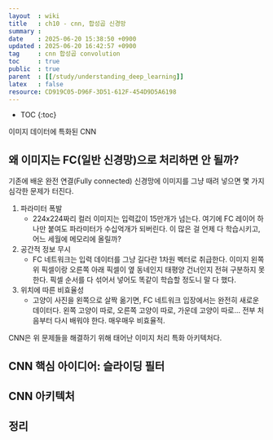 ```yaml
---
layout  : wiki
title   : ch10 - cnn, 합성곱 신경망
summary : 
date    : 2025-06-20 15:38:50 +0900
updated : 2025-06-20 16:42:57 +0900
tag     : cnn 합성곱 convolution
toc     : true
public  : true
parent  : [[/study/understanding_deep_learning]]
latex   : false
resource: CD919C05-D96F-3D51-612F-454D9D5A6198
---
```

* TOC
{:toc}

이미지 데이터에 특화된 CNN

## 왜 이미지는 FC(일반 신경망)으로 처리하면 안 될까?
기존에 배운 완전 연결(Fully connected) 신경망에 이미지를 그냥 때려 넣으면 몇 가지 심각한 문제가 터진다.
1. 파라미터 폭발
	- 224x224짜리 컬러 이미지는 입력값이 15만개가 넘는다. 여기에 FC 레이어 하나만 붙여도 파라미터가 수십억개가 되버린다. 이 많은 걸 언제 다 학습시키고, 어느 세월에 메모리에 올릴까?
2. 공간적 정보 무시
	- FC 네트워크는 입력 데이터를 그냥 길다란 1차원 벡터로 취급한다. 이미지 왼쪽 위 픽셀이랑 오른쪽 아래 픽셀이 옆 동네인지 태평양 건너인지 전혀 구분하지 못한다. 픽셀 순서를 다 섞어서 넣어도 똑같이 학습할 정도니 말 다 했다.
3. 위치에 따른 비효율성
	- 고양이 사진을 왼쪽으로 살짝 옮기면, FC 네트워크 입장에서는 완전히 새로운 데이터다. 왼쪽 고양이 따로, 오른쪽 고양이 따로, 가운데 고양이 따로... 전부 처음부터 다시 배워야 한다. 매우매우 비효율적.

CNN은 위 문제들을 해결하기 위해 태어난 이미지 처리 특화 아키텍처다.


## CNN 핵심 아이디어: 슬라이딩 필터

## CNN 아키텍처

## 정리
